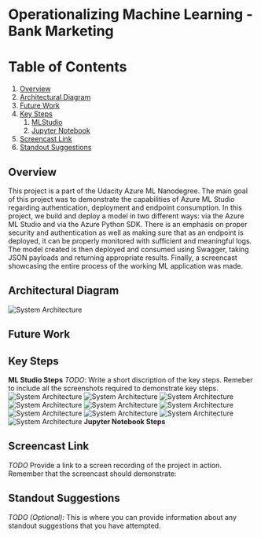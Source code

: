# Operationalizing Machine Learning - Bank Marketing

# Table of Contents
1. [Overview](#overview)
2. [Architectural Diagram](#architecture)
3. [Future Work](#future-work)
4. [Key Steps](#screenshots)
	1. [MLStudio](#ml-studio)
	2. [Jupyter Notebook](#jupyter)
5. [Screencast Link](#screencast)
6. [Standout Suggestions](#standsugg)


## Overview <a name="overview" />
This project is a part of the Udacity Azure ML Nanodegree.
The main goal of this project was to demonstrate the capabilities of Azure ML Studio regarding authentication, deployment and endpoint consumption.
In this project, we build and deploy a model in two different ways: via the Azure ML Studio and via the Azure Python SDK. There is an emphasis on proper security and authentication as well as making sure that as an endpoint is deployed,
it can be properly monitored with sufficient and meaningful logs. The model created is then deployed and consumed using Swagger, taking JSON payloads and returning appropriate results.
Finally, a screencast showcasing the entire process of the working ML application was made.


## Architectural Diagram <a name="architecture" />
<img src="architecture.JPG"
     alt="System Architecture" />
	 
## Future Work <a name="future-work" />


## Key Steps <a name="screenshots" />
**ML Studio Steps** <a name="ml-studio" />
*TODO*: Write a short discription of the key steps. Remeber to include all the screenshots required to demonstrate key steps. 
<img src="architecture.JPG"
     alt="System Architecture" />
<img src="architecture.JPG"
     alt="System Architecture" />
<img src="architecture.JPG"
     alt="System Architecture" />
<img src="architecture.JPG"
     alt="System Architecture" />
<img src="architecture.JPG"
     alt="System Architecture" />
<img src="architecture.JPG"
     alt="System Architecture" />
<img src="architecture.JPG"
     alt="System Architecture" />
<img src="architecture.JPG"
     alt="System Architecture" />
<img src="architecture.JPG"
     alt="System Architecture" />
<img src="architecture.JPG"
     alt="System Architecture" />
**Jupyter Notebook Steps** <a name="jupyter" />

## Screencast Link <a name="screencast" />
*TODO* Provide a link to a screen recording of the project in action. Remember that the screencast should demonstrate:

## Standout Suggestions <a name="standsugg" />
*TODO (Optional):* This is where you can provide information about any standout suggestions that you have attempted.
